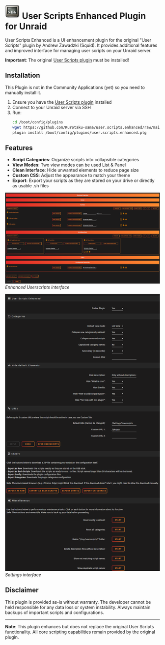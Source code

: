 # ![Plugin Icon](images/icon.png) User Scripts Enhanced Plugin for Unraid

User Scripts Enhanced is a UI enhancement plugin for the original "User Scripts" plugin by Andrew Zawadzki (Squid).
It provides additional features and improved interface for managing user scripts on your Unraid server.

**Important**: The original [User Scripts plugin](https://forums.unraid.net/topic/48286-plugin-ca-user-scripts/) must be installed!

## Installation

This Plugin is not in the Community Applications (yet) so you need to manually install it.

1. Ensure you have the [User Scripts plugin](https://forums.unraid.net/topic/48286-plugin-ca-user-scripts/) installed
2. Connect to your Unraid server via SSH
3. Run:
   ```bash
   cd /boot/config/plugins
   wget https://github.com/Kurotaku-sama/user.scripts.enhanced/raw/main/user.scripts.enhanced.plg
   plugin install /boot/config/plugins/user.scripts.enhanced.plg
   ```

## Features

- **Script Categories**: Organize scripts into collapsible categories
- **View Modes**: Two view modes can be used List & Panel
- **Clean Interface**: Hide unwanted elements to reduce page size
- **Custom CSS**: Adjust the appearance to match your theme
- **Export**: Export your scripts as they are stored on your drive or directly as usable .sh files

![UserScripts Page](images/page_userscripts.png)
*Enhanced Userscripts interface*

![Settings Page](images/page_settings.png)
*Settings interface*

## Disclaimer

This plugin is provided as-is without warranty. The developer cannot be held responsible for any data loss or system instability. Always maintain backups of important scripts and configurations.

---

**Note**: This plugin enhances but does not replace the original User Scripts functionality. All core scripting capabilities remain provided by the original plugin.
